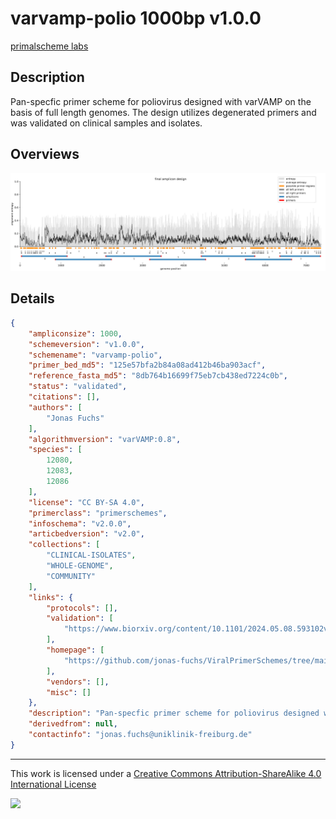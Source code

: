 # varvamp-polio 1000bp v1.0.0

[primalscheme labs](https://labs.primalscheme.com/detail/varvamp-polio/1000/v1.0.0)

## Description

Pan-specfic primer scheme for poliovirus designed with varVAMP on the basis of full length genomes. The design utilizes degenerated primers and was validated on clinical samples and isolates.

## Overviews

![overview.png](work/overview.png)

## Details

```json
{
    "ampliconsize": 1000,
    "schemeversion": "v1.0.0",
    "schemename": "varvamp-polio",
    "primer_bed_md5": "125e57bfa2b84a08ad412b46ba903acf",
    "reference_fasta_md5": "8db764b16699f75eb7cb438ed7224c0b",
    "status": "validated",
    "citations": [],
    "authors": [
        "Jonas Fuchs"
    ],
    "algorithmversion": "varVAMP:0.8",
    "species": [
        12080,
        12083,
        12086
    ],
    "license": "CC BY-SA 4.0",
    "primerclass": "primerschemes",
    "infoschema": "v2.0.0",
    "articbedversion": "v2.0",
    "collections": [
        "CLINICAL-ISOLATES",
        "WHOLE-GENOME",
        "COMMUNITY"
    ],
    "links": {
        "protocols": [],
        "validation": [
            "https://www.biorxiv.org/content/10.1101/2024.05.08.593102v1.full"
        ],
        "homepage": [
            "https://github.com/jonas-fuchs/ViralPrimerSchemes/tree/main/varvamp_tiled/Polio"
        ],
        "vendors": [],
        "misc": []
    },
    "description": "Pan-specfic primer scheme for poliovirus designed with varVAMP on the basis of full length genomes. The design utilizes degenerated primers and was validated on clinical samples and isolates.",
    "derivedfrom": null,
    "contactinfo": "jonas.fuchs@uniklinik-freiburg.de"
}
```



------------------------------------------------------------------------

This work is licensed under a [Creative Commons Attribution-ShareAlike 4.0 International License](http://creativecommons.org/licenses/by-sa/4.0/) 

![](https://i.creativecommons.org/l/by-sa/4.0/88x31.png)
